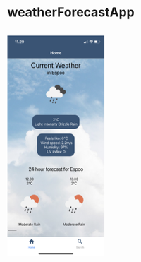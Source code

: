 # weatherForecastApp
<br />
  <a href="https://github.com/emiliaheikonenkoulu/weatherForecastApp">
    <img src="assets/Home.js.PNG" alt="Home.js" width="220" height="500">
  </a>

